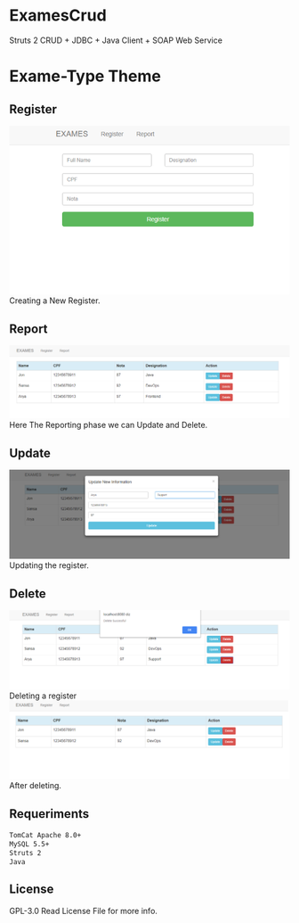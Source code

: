 # ExamesCrud
Struts 2 CRUD + JDBC + Java Client + SOAP Web Service

# Exame-Type Theme

## Register
![alt text](https://github.com/vernieri/ExamesCrud/blob/master/img/Register.png)
Creating a New Register.

## Report
![alt text](https://github.com/vernieri/ExamesCrud/blob/master/img/report.png)
Here The Reporting phase we can Update and Delete.

## Update
![alt text](https://github.com/vernieri/ExamesCrud/blob/master/img/update.png)
Updating the register.

## Delete
![alt text](https://github.com/vernieri/ExamesCrud/blob/master/img/ddelete.png)
Deleting a register
![alt text](https://github.com/vernieri/ExamesCrud/blob/master/img/done.png)
After deleting.

## Requeriments
```
TomCat Apache 8.0+
MySQL 5.5+
Struts 2
Java
```

## License
GPL-3.0
Read License File for more info.
